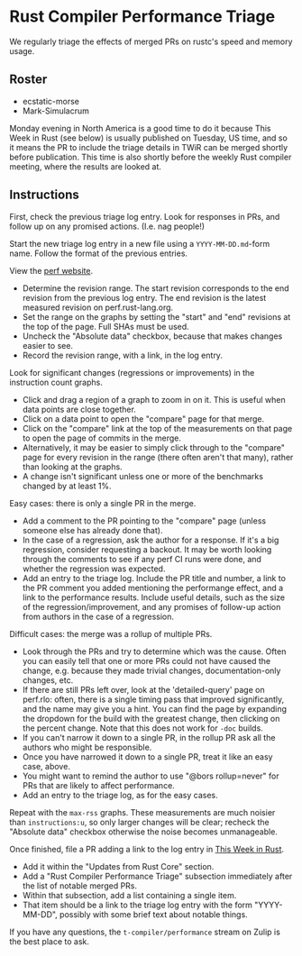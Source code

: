 # Rust Compiler Performance Triage

We regularly triage the effects of merged PRs on rustc's speed and memory
usage.

## Roster

- ecstatic-morse
- Mark-Simulacrum

Monday evening in North America is a good time to do it because This Week in Rust (see below) is usually
published on Tuesday, US time, and so it means the PR to include the triage
details in TWiR can be merged shortly before publication. This time is also
shortly before the weekly Rust compiler meeting, where the results are looked
at.

## Instructions

First, check the previous triage log entry. Look for responses in PRs, and
follow up on any promised actions. (I.e. nag people!)

Start the new triage log entry in a new file using a `YYYY-MM-DD.md`-form name.
Follow the format of the previous entries.

View the [perf website](https://perf.rust-lang.org).

- Determine the revision range. The start revision corresponds to the end
  revision from the previous log entry. The end revision is the latest measured
  revision on perf.rust-lang.org.
- Set the range on the graphs by setting the "start" and "end" revisions at
  the top of the page. Full SHAs must be used.
- Uncheck the "Absolute data" checkbox, because that makes changes easier to
  see.
- Record the revision range, with a link, in the log entry.

Look for significant changes (regressions or improvements) in the instruction
count graphs.
- Click and drag a region of a graph to zoom in on it. This is useful when data
  points are close together.
- Click on a data point to open the "compare" page for that merge.
- Click on the "compare" link at the top of the measurements on that page to
  open the page of commits in the merge.
- Alternatively, it may be easier to simply click through to the "compare" page
  for every revision in the range (there often aren't that many), rather than
  looking at the graphs.
- A change isn't significant unless one or more of the benchmarks changed by at
  least 1%.

Easy cases: there is only a single PR in the merge.
- Add a comment to the PR pointing to the "compare" page (unless someone else
  has already done that).
- In the case of a regression, ask the author for a response. If it's a big
  regression, consider requesting a backout. It may be worth looking through
  the comments to see if any perf CI runs were done, and whether the
  regression was expected.
- Add an entry to the triage log. Include the PR title and number, a link to
  the PR comment you added mentioning the performange effect, and a link to the
  performance results. Include useful details, such as the size of the
  regression/improvement, and any promises of follow-up action from authors in
  the case of a regression.

Difficult cases: the merge was a rollup of multiple PRs.
- Look through the PRs and try to determine which was the cause. Often you
  can easily tell that one or more PRs could not have caused the change, e.g.
  because they made trivial changes, documentation-only changes, etc.
- If there are still PRs left over, look at the 'detailed-query' page on perf.rlo: often, there is a single timing pass that improved significantly, and the name may give you a hint. You can find the page by expanding the dropdown for the build with the greatest change, then clicking on the percent change. Note that this does not work for `-doc` builds.
- If you can't narrow it down to a single PR, in the rollup PR ask all the
  authors who might be responsible.
- Once you have narrowed it down to a single PR, treat it like an easy case,
  above.
- You might want to remind the author to use "@bors rollup=never" for PRs
  that are likely to affect performance.
- Add an entry to the triage log, as for the easy cases.

Repeat with the `max-rss` graphs. These measurements are much noisier than
`instructions:u`, so only larger changes will be clear; recheck the "Absolute
data" checkbox otherwise the noise becomes unmanageable.

Once finished, file a PR adding a link to the log entry in [This Week in
Rust](https://github.com/emberian/this-week-in-rust/).
- Add it within the "Updates from Rust Core" section.
- Add a "Rust Compiler Performance Triage" subsection immediately after the
  list of notable merged PRs.
- Within that subsection, add a list containing a single item.
- That item should be a link to the triage log entry with the form
  "YYYY-MM-DD", possibly with some brief text about notable things.

If you have any questions, the `t-compiler/performance` stream on Zulip is the
best place to ask.

